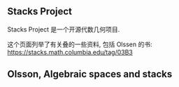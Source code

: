## Stacks Project

Stacks Project 是一个开源代数几何项目.

这个页面列举了有关叠的一些资料, 包括 Olssen 的书:
https://stacks.math.columbia.edu/tag/03B3

## Olsson, Algebraic spaces and stacks
